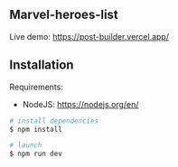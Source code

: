 ## Marvel-heroes-list

Live demo: https://post-builder.vercel.app/

## Installation

Requirements:

- NodeJS: https://nodejs.org/en/

```bash
# install dependencies
$ npm install

# launch
$ npm run dev
```